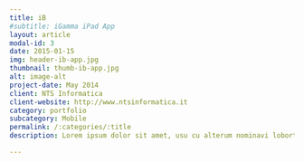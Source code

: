 ```yaml
---
title: iB
#subtitle: iGamma iPad App
layout: article
modal-id: 3
date: 2015-01-15
img: header-ib-app.jpg
thumbnail: thumb-ib-app.jpg
alt: image-alt
project-date: May 2014
client: NTS Informatica
client-website: http://www.ntsinformatica.it
category: portfolio
subcategory: Mobile
permalink: /:categories/:title
description: Lorem ipsum dolor sit amet, usu cu alterum nominavi lobortis. At duo novum diceret. Tantas apeirian vix et, usu sanctus postulant inciderint ut, populo diceret necessitatibus in vim. Cu eum dicam feugiat noluisse.

---
```

